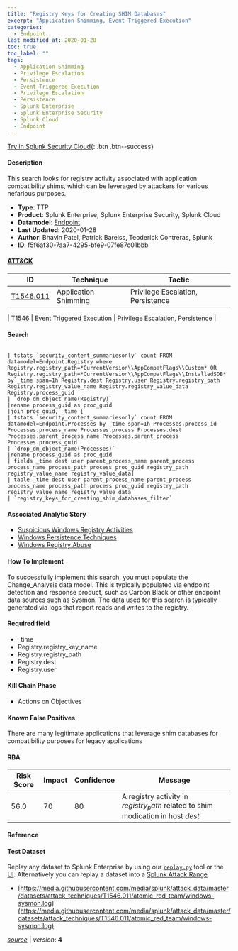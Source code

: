 ```yaml
---
title: "Registry Keys for Creating SHIM Databases"
excerpt: "Application Shimming, Event Triggered Execution"
categories:
  - Endpoint
last_modified_at: 2020-01-28
toc: true
toc_label: ""
tags:
  - Application Shimming
  - Privilege Escalation
  - Persistence
  - Event Triggered Execution
  - Privilege Escalation
  - Persistence
  - Splunk Enterprise
  - Splunk Enterprise Security
  - Splunk Cloud
  - Endpoint
---
```




[Try in Splunk Security Cloud](https://www.splunk.com/en_us/cyber-security.html){: .btn .btn--success}

#### Description

This search looks for registry activity associated with application compatibility shims, which can be leveraged by attackers for various nefarious purposes.

- **Type**: TTP
- **Product**: Splunk Enterprise, Splunk Enterprise Security, Splunk Cloud
- **Datamodel**: [Endpoint](https://docs.splunk.com/Documentation/CIM/latest/User/Endpoint)
- **Last Updated**: 2020-01-28
- **Author**: Bhavin Patel, Patrick Bareiss, Teoderick Contreras, Splunk
- **ID**: f5f6af30-7aa7-4295-bfe9-07fe87c01bbb


#### [ATT&CK](https://attack.mitre.org/)

| ID          | Technique   | Tactic         |
| ----------- | ----------- |--------------- |
| [T1546.011](https://attack.mitre.org/techniques/T1546/011/) | Application Shimming | Privilege Escalation, Persistence |

| [T1546](https://attack.mitre.org/techniques/T1546/) | Event Triggered Execution | Privilege Escalation, Persistence |

#### Search

```

| tstats `security_content_summariesonly` count FROM datamodel=Endpoint.Registry where Registry.registry_path=*CurrentVersion\\AppCompatFlags\\Custom* OR Registry.registry_path=*CurrentVersion\\AppCompatFlags\\InstalledSDB* by _time span=1h Registry.dest Registry.user Registry.registry_path Registry.registry_value_name Registry.registry_value_data Registry.process_guid 
| `drop_dm_object_name(Registry)` 
|rename process_guid as proc_guid 
|join proc_guid, _time [
| tstats `security_content_summariesonly` count FROM datamodel=Endpoint.Processes by _time span=1h Processes.process_id Processes.process_name Processes.process Processes.dest Processes.parent_process_name Processes.parent_process Processes.process_guid 
| `drop_dm_object_name(Processes)` 
|rename process_guid as proc_guid 
| fields _time dest user parent_process_name parent_process process_name process_path process proc_guid registry_path registry_value_name registry_value_data] 
| table _time dest user parent_process_name parent_process process_name process_path process proc_guid registry_path registry_value_name registry_value_data 
| `registry_keys_for_creating_shim_databases_filter`
```

#### Associated Analytic Story
* [Suspicious Windows Registry Activities](/stories/suspicious_windows_registry_activities)
* [Windows Persistence Techniques](/stories/windows_persistence_techniques)
* [Windows Registry Abuse](/stories/windows_registry_abuse)


#### How To Implement
To successfully implement this search, you must populate the Change_Analysis data model. This is typically populated via endpoint detection and response product, such as Carbon Black or other endpoint data sources such as Sysmon. The data used for this search is typically generated via logs that report reads and writes to the registry.

#### Required field
* _time
* Registry.registry_key_name
* Registry.registry_path
* Registry.dest
* Registry.user


#### Kill Chain Phase
* Actions on Objectives


#### Known False Positives
There are many legitimate applications that leverage shim databases for compatibility purposes for legacy applications


#### RBA

| Risk Score  | Impact      | Confidence   | Message      |
| ----------- | ----------- |--------------|--------------|
| 56.0 | 70 | 80 | A registry activity in $registry_path$ related to shim modication in host $dest$ |




#### Reference


#### Test Dataset
Replay any dataset to Splunk Enterprise by using our [`replay.py`](https://github.com/splunk/attack_data#using-replaypy) tool or the [UI](https://github.com/splunk/attack_data#using-ui).
Alternatively you can replay a dataset into a [Splunk Attack Range](https://github.com/splunk/attack_range#replay-dumps-into-attack-range-splunk-server)

* [https://media.githubusercontent.com/media/splunk/attack_data/master/datasets/attack_techniques/T1546.011/atomic_red_team/windows-sysmon.log](https://media.githubusercontent.com/media/splunk/attack_data/master/datasets/attack_techniques/T1546.011/atomic_red_team/windows-sysmon.log)



[*source*](https://github.com/splunk/security_content/tree/develop/detections/endpoint/registry_keys_for_creating_shim_databases.yml) \| *version*: **4**